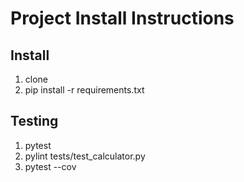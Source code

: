 # Project Install Instructions

## Install

1. clone
2. pip install -r requirements.txt

## Testing

1. pytest
2. pylint tests/test_calculator.py
3. pytest --cov
